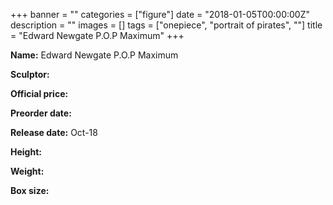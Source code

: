+++
banner = ""
categories = ["figure"]
date = "2018-01-05T00:00:00Z"
description = ""
images = []
tags = ["onepiece", "portrait of pirates", ""]
title = "Edward Newgate P.O.P Maximum"
+++

**Name:** Edward Newgate P.O.P Maximum

**Sculptor:** 

**Official price:** 

**Preorder date:** 

**Release date:** Oct-18

**Height:** 

**Weight:** 

**Box size:** 
